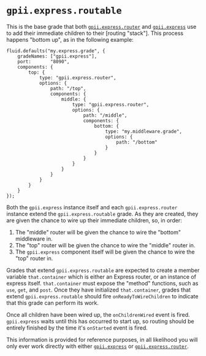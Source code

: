 # `gpii.express.routable`

This is the base grade that both [`gpii.express.router`](router.md) and [`gpii.express`](express.md) use to add their
immediate children to  their [routing "stack"].  This process happens "bottom up", as in the following example:

```
fluid.defaults("my.express.grade", {
    gradeNames: ["gpii.express"],
    port:       "8090",
    components: {
        top: {
            type: "gpii.express.router",
            options: {
                path: "/top",
                components: {
                    middle: {
                        type: "gpii.express.router",
                        options: {
                            path: "/middle",
                            components: {
                                bottom: {
                                    type: "my.middleware.grade",
                                    options: {
                                        path: "/bottom"
                                    }
                                }
                            }
                        }
                    }
                }
            }
        }
    }
});
```

Both the `gpii.express` instance itself and each `gpii.express.router` instance extend the `gpii.express.routable`
grade.  As they are created, they are given the chance to wire up their immediate children, so, in order:

1. The "middle" router will be given the chance to wire the "bottom" middleware in.
2. The "top" router will be given the chance to wire the "middle" router in.
3. The `gpii.express` component itself will be given the chance to wire the "top" router in.

Grades that extend `gpii.express.routable` are expected to create a member variable `that.container` which is either
an Express router, or an instance of express itself.  `that.container` must expose the "method" functions, such as
`use`, `get`, and `post`.  Once they have initialized `that.container`, grades that extend `gpii.express.routable`
should fire `onReadyToWireChildren` to indicate that this grade can perform its work.

Once all children have been wired up, the `onChildrenWired` event is fired.  `gpii.express` waits until this has
occurred to start up, so routing should be entirely finished by the time it's `onStarted` event is fired.

This information is provided for reference purposes, in all likelihood you will only ever work directly with either
[`gpii.express`](express.md) or [`gpii.express.router`](router.md).

